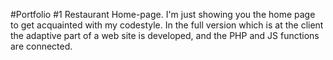#Portfolio #1
Restaurant Home-page. I'm just showing you the home page to get acquainted with my codestyle. In the full version which is at the client the adaptive part of a web site is developed, and the PHP and JS functions are connected.
